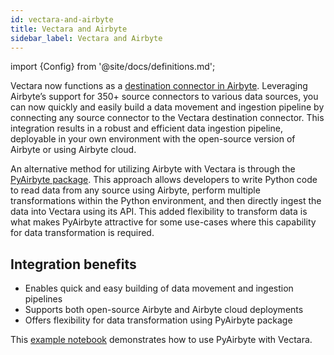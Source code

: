 ```yaml
---
id: vectara-and-airbyte
title: Vectara and Airbyte
sidebar_label: Vectara and Airbyte
---
```


import {Config} from '@site/docs/definitions.md';

Vectara now functions as a [destination connector in Airbyte](https://docs.airbyte.com/integrations/destinations/vectara). Leveraging Airbyte’s support for 
350+ source connectors to various data sources, you can now quickly and easily 
build a data movement and ingestion pipeline by connecting any source 
connector to the Vectara destination connector. This integration results in a 
robust and efficient data ingestion pipeline, deployable in your own 
environment with the open-source version of Airbyte or using Airbyte cloud.

An alternative method for utilizing Airbyte with Vectara is through the 
[PyAirbyte package](https://vectara.com/blog/ingesting-data-into-vectara-using-pyairbyte/). This approach allows developers to write Python code to 
read data from any source using Airbyte, perform multiple transformations 
within the Python environment, and then directly ingest the data into Vectara 
using its API. This added flexibility to transform data is what makes 
PyAirbyte attractive for some use-cases where this capability for data 
transformation is required.

## Integration benefits

* Enables quick and easy building of data movement and ingestion pipelines
* Supports both open-source Airbyte and Airbyte cloud deployments
* Offers flexibility for data transformation using PyAirbyte package

This [example notebook](https://github.com/vectara/example-notebooks/blob/main/notebooks/pyairbyte-demo.ipynb) demonstrates how to use PyAirbyte with Vectara.
